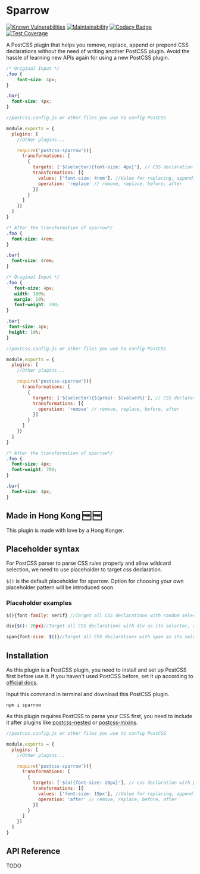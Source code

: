 # Sparrow

[![Known Vulnerabilities](https://snyk.io/test/github/winston0410/sparrow/badge.svg?targetFile=package.json)](https://snyk.io/test/github/winston0410/sparrow?targetFile=package.json) [![Maintainability](https://api.codeclimate.com/v1/badges/54626992beea73efcadf/maintainability)](https://codeclimate.com/github/winston0410/sparrow/maintainability) [![Codacy Badge](https://app.codacy.com/project/badge/Grade/4f5f78d7736d4ed7b8439c2096bdc38f)](https://www.codacy.com/manual/winston0410/sparrow?utm_source=github.com&utm_medium=referral&utm_content=winston0410/sparrow&utm_campaign=Badge_Grade) [![Test Coverage](https://api.codeclimate.com/v1/badges/54626992beea73efcadf/test_coverage)](https://codeclimate.com/github/winston0410/sparrow/test_coverage)

A PostCSS plugin that helps you remove, replace, append or prepend CSS declarations without the need of writing another PostCSS plugin. Avoid the hassle of learning new APIs again for using a new PostCSS plugin.

```css
/* Original Input */
.foo {
    font-size: 4px;
}

.bar{
  font-size: 4px;
}
```

```javascript
//postcss.config.js or other files you use to config PostCSS

module.exports = {
  plugins: [
    //Other plugins...

    require('postcss-sparrow')({
      transformations: [
        {
          targets: ['$(selector){font-size: 4px}'], // CSS declaration with placeholders.  This will target any selector with font-size: 4px as its rule.
          transformations: [{
            values: ['font-size: 4rem'], //Value for replacing, appending or prepending target value. Can be omitted if the operation: 'remove'
            operation: 'replace' // remove, replace, before, after
          }]
        }
      ]
    })
  ]
}
```

```css
/* After the transformation of sparrow*/
.foo {
  font-size: 4rem;
}

.bar{
  font-size: 4rem;
}
``` 

<!-- Remove -->

 ```css
/* Original Input */
.foo {
    font-size: 4px;
    width: 100%;
    margin: 10%;
    font-weight: 700;
}

.bar{
  font-size: 4px;
  height: 10%;
}
```

```javascript
//postcss.config.js or other files you use to config PostCSS

module.exports = {
  plugins: [
    //Other plugins...

    require('postcss-sparrow')({
      transformations: [
        {
          targets: ['$(selector){$(prop): $(value)%}'], // CSS declaration with placeholders.  This will target any selector with font-size: 4px as its rule.
          transformations: [{
            operation: 'remove' // remove, replace, before, after
          }]
        }
      ]
    })
  ]
}
```

```css
/* After the transformation of sparrow*/
.foo {
  font-size: 4px;
  font-weight: 700;
}

.bar{
  font-size: 4px;
}
```

## Made in Hong Kong :free: :free:

This plugin is made with love by a Hong Konger.

## Placeholder syntax

For PostCSS parser to parse CSS rules properly and allow wildcard selection, we need to use placeholder to target css declaration.

`$()` is the default placeholder for sparrow. Option for choosing your own placeholder pattern will be introduced soon.

### Placeholder examples

```javascript
$(){font-family: serif} //Target all CSS declarations with random selectors and font-family: serif as its rule.

div{$(): 20px}//Target all CSS declarations with div as its selector, random properties and value of 20px as its rule.

span{font-size: $()}//Target all CSS declarations with span as its selector, font-size as its properties and random value as its rule.
```

## Installation

As this plugin is a PostCSS plugin, you need to install and set up PostCSS first before use it. If you haven't used PostCSS before, set it up according to [official docs](https://github.com/postcss/postcss#usage).

Input this command in terminal and download this PostCSS plugin.

```shell
npm i sparrow
```

As this plugin requires PostCSS to parse your CSS first, you need to include it after plugins like [postcss-nested](https://www.npmjs.com/package/postcss-nested) or [postcss-mixins](https://www.npmjs.com/package/postcss-mixins).

```javascript
//postcss.config.js or other files you use to config PostCSS

module.exports = {
  plugins: [
    //Other plugins...

    require('postcss-sparrow')({
      transformations: [
        {
          targets: ['$(a){font-size: 20px}'], // css declaration with placeholders
          transformations: [{
            values: ['font-size: 19px'], //Value for replacing, appending or prepending target value. Can be omitted if the operation: 'remove'
            operation: 'after' // remove, replace, before, after
          }]
        }
      ]
    })
  ]
}
```

## API Reference

TODO
